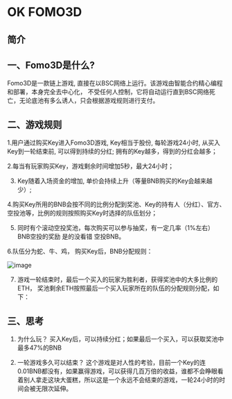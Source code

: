 # OK FOMO3D

## 简介

## 一、Fomo3D是什么?
Fomo3D是一款链上游戏, 直接在以BSC网络上运行。该游戏由智能合约精心编程和部署，本身完全去中心化， 不受任何人控制，它将自动运行直到BSC网络死亡，无论底池有多么诱人，只会根据游戏规则进行支付。

## 二、游戏规则
1.用户通过购买Key进入Fomo3D游戏, Key相当于股份, 每轮游戏24小时, 从买入Key到一轮结束前, 可以得到持续的分红; 拥有的Key越多，得到的分红会越多；

2.每当有玩家购买Key，游戏剩余时间增加5秒，最大24小时；

3. Key随着入场资金的增加, 单价会持续上升（等量BNB购买的Key会越来越少）;

4.购买Key所用的BNB会按不同的比例分配到奖池、Key的持有人（分红）、官方、空投池等，比例的规则按照购买Key时选择的队伍划分；

5. 同时有个滚动空投奖池，每次购买可以参与抽奖，有一定几率（1%左右）BNB空投的奖励 是的没看错  空投BNB。

6.队伍分为蛇、牛、鸡， 购买Key后，BNB分配规则：  

![image](https://user-images.githubusercontent.com/103346653/163725773-e8dd752a-ea32-4986-9a31-188a46c01811.png)


7. 游戏一轮结束时，最后一个买入的玩家为胜利者，获得奖池中的大多比例的ETH， 奖池剩余ETH按照最后一个买入玩家所在的队伍的分配规则分配，如下：       

 

## 三、思考
1. 为什么玩？
买入Key后，可以持续分红；如果最后一个买入，可以获取奖池中最多47%的BNB

2. 一轮游戏多久可以结束？
这个游戏是对人性的考验，目前一个Key的连0.01BNB都没有，如果赢得游戏，可以获得几百万倍的收益，谁都不会睁眼看着别人拿走这块大蛋糕，所以这是一个永远不会结束的游戏，一轮24小时的时间会被无限次延伸。

